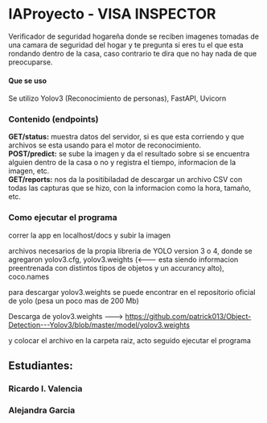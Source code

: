 # IAProyecto - VISA INSPECTOR

Verificador de seguridad hogareña donde se reciben imagenes tomadas de una camara de seguridad del hogar y te pregunta si eres tu el que esta rondando dentro de la casa, caso contrario te dira que no hay nada de que preocuparse.

#### Que se uso

Se utilizo Yolov3 (Reconocimiento de personas), FastAPI, Uvicorn

### Contenido (endpoints)

**GET/status:** muestra datos del servidor, si es que esta corriendo y que archivos se esta usando para el motor de reconocimiento.  
**POST/predict:** se sube la imagen y da el resultado sobre si se encuentra alguien dentro de la casa o no y registra el tiempo, informacion de la imagen, etc.  
**GET/reports:** nos da la positibiladad de descargar un archivo CSV con todas las capturas que se hizo, con la informacion como la hora, tamaño, etc.

### Como ejecutar el programa

correr la app en localhost/docs y subir la imagen

archivos necesarios de la propia libreria de YOLO version 3 o 4, donde se agregaron yolov3.cfg, yolov3.weights (<--- esta siendo informacion preentrenada con distintos tipos de objetos y un accurancy alto), coco.names

para descargar yolov3.weights se puede encontrar en el repositorio oficial de yolo (pesa un poco mas de 200 Mb)

Descarga de yolov3.weights ---> https://github.com/patrick013/Object-Detection---Yolov3/blob/master/model/yolov3.weights

y colocar el archivo en la carpeta raiz, acto seguido ejecutar el programa


## Estudiantes:
### Ricardo I. Valencia
### Alejandra Garcia
